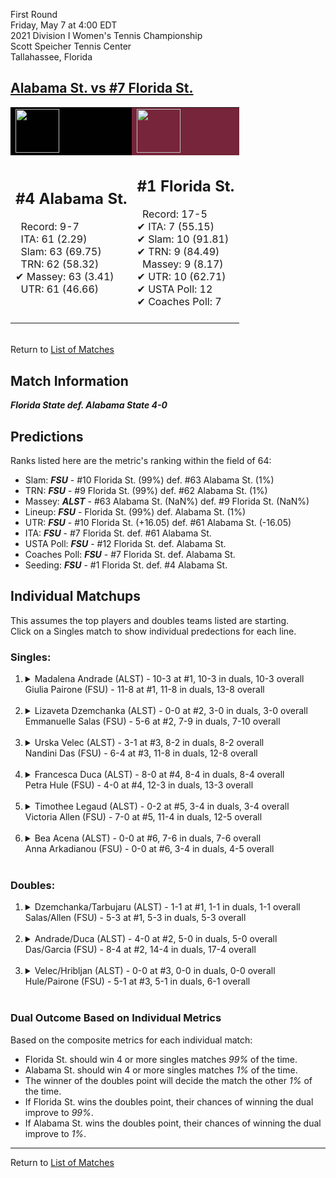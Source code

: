 First Round  
Friday, May 7 at 4:00 EDT  
2021 Division I Women's Tennis Championship  
Scott Speicher Tennis Center  
Tallahassee, Florida  
## [Alabama St. vs #7 Florida St.](https://www.ncaa.com/game/5833671)  

<table><tr style="background-color: #d9d9d9 !important"><td style="background-color: #010101 !important"><img src="https://www.ncaa.com/sites/default/files/images/logos/schools/a/alabama-st.70.png" width="70" height="70" /></td><td style="background-color: #76253A !important"><img src="https://www.ncaa.com/sites/default/files/images/logos/schools/f/florida-st.70.png" width="70" height="70" /></td></tr><tr>
<td>  

<h2>#4 Alabama St.</h2>  
&nbsp; Record: 9-7<br>  
&nbsp; ITA: 61 (2.29)<br>  
&nbsp; Slam: 63 (69.75)<br>  
&nbsp; TRN: 62 (58.32)<br>  
&#10004; Massey: 63 (3.41)<br>  
&nbsp; UTR: 61 (46.66)<br>  
<br>  

</td>
<td>  

<h2>#1 Florida St.</h2>  
&nbsp; Record: 17-5<br>  
&#10004; ITA: 7 (55.15)<br>  
&#10004; Slam: 10 (91.81)<br>  
&#10004; TRN: 9 (84.49)<br>  
&nbsp; Massey: 9 (8.17)<br>  
&#10004; UTR: 10 (62.71)<br>  
&#10004; USTA Poll: 12<br>  
&#10004; Coaches Poll: 7<br>  
<br>  

</td>
</tr></table>  


<br>Return to [List of Matches](../index.md)  

## Match Information  
***Florida State def. Alabama State 4-0***  

## Predictions  

Ranks listed here are the metric's ranking within the field of 64:  
- Slam: ***FSU*** - #10 Florida St. (99%) def. #63 Alabama St. (1%)  
- TRN: ***FSU*** - #9 Florida St. (99%) def. #62 Alabama St. (1%)  
- Massey: ***ALST*** - #63 Alabama St. (NaN%) def. #9 Florida St. (NaN%)  
- Lineup: ***FSU*** - Florida St. (99%) def. Alabama St. (1%)  
- UTR: ***FSU*** - #10 Florida St. (+16.05) def. #61 Alabama St. (-16.05)  
- ITA: ***FSU*** - #7 Florida St. def. #61 Alabama St.  
- USTA Poll: ***FSU*** - #12 Florida St. def. Alabama St.  
- Coaches Poll: ***FSU*** - #7 Florida St. def. Alabama St.  
- Seeding: ***FSU*** - #1 Florida St. def. #4 Alabama St.  

## Individual Matchups  
This assumes the top players and doubles teams listed are starting.  
Click on a Singles match to show individual predections for each line.  

### Singles:  

<ol>
<li><details>
<summary markdown="span">Madalena Andrade (ALST) - 10-3 at #1, 10-3 in duals, 10-3 overall<br>Giulia Pairone (FSU) - 11-8 at #1, 11-8 in duals, 13-8 overall</summary>
<h4>Predictions</h4><ul>
<li>Composite: <b><i>FSU</i></b> - Pairone (99%) def. Andrade (1%)</li>  
<li>Slam: <b><i>FSU</i></b> - Pairone (99%) def. Andrade (1%)</li>  
<li>TRN: <b><i>FSU</i></b> - Pairone (99%) def. Andrade (1%)</li>  
<li>Massey: <b><i>ALST</i></b> - Andrade (NaN%) def. Pairone (NaN%)</li>  
<li>UTR: <b><i>FSU</i></b> - Pairone (99%) def. Andrade (1%)</li>  
<li>ITA: <b><i>FSU</i></b> - Pairone (30.67) def. Andrade (2.89)</li>  
</ul>
</details>&nbsp;</li>
<li><details>
<summary markdown="span">Lizaveta Dzemchanka (ALST) - 0-0 at #2, 3-0 in duals, 3-0 overall<br>Emmanuelle Salas (FSU) - 5-6 at #2, 7-9 in duals, 7-10 overall</summary>
<h4>Predictions</h4><ul>
<li>Composite: <b><i>FSU</i></b> - Salas (97%) def. Dzemchanka (3%)</li>  
<li>Slam: <b><i>FSU</i></b> - Salas (100%) def. Dzemchanka (0%)</li>  
<li>TRN: <b><i>FSU</i></b> - Salas (100%) def. Dzemchanka (0%)</li>  
<li>Massey: <b><i>FSU</i></b> - Salas (90%) def. Dzemchanka (10%)</li>  
<li>UTR: <b><i>FSU</i></b> - Salas (99%) def. Dzemchanka (1%)</li>  
<li>ITA: <b><i>FSU</i></b> - Salas (14.35) def. Dzemchanka (0.00)</li>  
</ul>
</details>&nbsp;</li>
<li><details>
<summary markdown="span">Urska Velec (ALST) - 3-1 at #3, 8-2 in duals, 8-2 overall<br>Nandini Das (FSU) - 6-4 at #3, 11-8 in duals, 12-8 overall</summary>
<h4>Predictions</h4><ul>
<li>Composite: <b><i>FSU</i></b> - Das (99%) def. Velec (1%)</li>  
<li>Slam: <b><i>FSU</i></b> - Das (99%) def. Velec (1%)</li>  
<li>TRN: <b><i>FSU</i></b> - Das (99%) def. Velec (1%)</li>  
<li>Massey: <b><i>ALST</i></b> - Velec (NaN%) def. Das (NaN%)</li>  
<li>UTR: <b><i>FSU</i></b> - Das (99%) def. Velec (1%)</li>  
<li>ITA: <b><i>ALST</i></b> - Velec (2.89) def. Das (2.52)</li>  
</ul>
</details>&nbsp;</li>
<li><details>
<summary markdown="span">Francesca Duca (ALST) - 8-0 at #4, 8-4 in duals, 8-4 overall<br>Petra Hule (FSU) - 4-0 at #4, 12-3 in duals, 13-3 overall</summary>
<h4>Predictions</h4><ul>
<li>Composite: <b><i>FSU</i></b> - Hule (99%) def. Duca (1%)</li>  
<li>Slam: <b><i>FSU</i></b> - Hule (99%) def. Duca (1%)</li>  
<li>TRN: <b><i>FSU</i></b> - Hule (99%) def. Duca (1%)</li>  
<li>Massey: <b><i>ALST</i></b> - Duca (NaN%) def. Hule (NaN%)</li>  
<li>UTR: <b><i>FSU</i></b> - Hule (99%) def. Duca (1%)</li>  
<li>ITA: <b><i>FSU</i></b> - Hule (3.24) def. Duca (2.26)</li>  
</ul>
</details>&nbsp;</li>
<li><details>
<summary markdown="span">Timothee Legaud (ALST) - 0-2 at #5, 3-4 in duals, 3-4 overall<br>Victoria Allen (FSU) - 7-0 at #5, 11-4 in duals, 12-5 overall</summary>
<h4>Predictions</h4><ul>
<li>Composite: <b><i>FSU</i></b> - Allen (99%) def. Legaud (1%)</li>  
<li>Slam: <b><i>FSU</i></b> - Allen (99%) def. Legaud (1%)</li>  
<li>TRN: <b><i>FSU</i></b> - Allen (99%) def. Legaud (1%)</li>  
<li>Massey: <b><i>ALST</i></b> - Legaud (NaN%) def. Allen (NaN%)</li>  
<li>UTR: <b><i>FSU</i></b> - Allen (99%) def. Legaud (1%)</li>  
<li>ITA: <b><i>FSU</i></b> - Allen (2.90) def. Legaud (0.00)</li>  
</ul>
</details>&nbsp;</li>
<li><details>
<summary markdown="span">Bea Acena (ALST) - 0-0 at #6, 7-6 in duals, 7-6 overall<br>Anna Arkadianou (FSU) - 0-0 at #6, 3-4 in duals, 4-5 overall</summary>
<h4>Predictions</h4><ul>
<li>Composite: <b><i>FSU</i></b> - Arkadianou (99%) def. Acena (1%)</li>  
<li>Slam: <b><i>FSU</i></b> - Arkadianou (99%) def. Acena (1%)</li>  
<li>TRN: <b><i>FSU</i></b> - Arkadianou (99%) def. Acena (1%)</li>  
<li>Massey: <b><i>ALST</i></b> - Acena (NaN%) def. Arkadianou (NaN%)</li>  
<li>UTR: <b><i>FSU</i></b> - Arkadianou (99%) def. Acena (1%)</li>  
<li>ITA: <b><i>ALST</i></b> - Acena (1.75) def. Arkadianou (0.00)</li>  
</ul>
</details>&nbsp;</li>
</ol>

### Doubles:  

<ol>
<li><details>
<summary markdown="span">Dzemchanka/Tarbujaru (ALST) - 1-1 at #1, 1-1 in duals, 1-1 overall<br>Salas/Allen (FSU) - 5-3 at #1, 5-3 in duals, 5-3 overall</summary>
<br>Sorry, we don't have any metrics for this match
</details>&nbsp;</li>
<li><details>
<summary markdown="span">Andrade/Duca (ALST) - 4-0 at #2, 5-0 in duals, 5-0 overall<br>Das/Garcia (FSU) - 8-4 at #2, 14-4 in duals, 17-4 overall</summary>
<br>Sorry, we don't have any metrics for this match
</details>&nbsp;</li>
<li><details>
<summary markdown="span">Velec/Hribljan (ALST) - 0-0 at #3, 0-0 in duals, 0-0 overall<br>Hule/Pairone (FSU) - 5-1 at #3, 5-1 in duals, 6-1 overall</summary>
<br>Sorry, we don't have any metrics for this match
</details>&nbsp;</li>
</ol>

### Dual Outcome Based on Individual Metrics  
  
Based on the composite metrics for each individual match:  
- Florida St. should win 4 or more singles matches _99%_ of the time.  
- Alabama St. should win 4 or more singles matches _1%_ of the time.  
- The winner of the doubles point will decide the match the other _1%_ of the time.  
- If Florida St. wins the doubles point, their chances of winning the dual improve to _99%_.  
- If Alabama St. wins the doubles point, their chances of winning the dual improve to _1%_.  
  
------

Return to [List of Matches](../index.md)  
